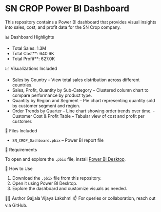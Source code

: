 # SN CROP Power BI Dashboard

This repository contains a Power BI dashboard that provides visual insights into sales, cost, and profit data for the SN Crop company.

📊 Dashboard Highlights

- Total Sales: 1.3M  
- Total Cost**: 640.6K  
- Total Profit**: 627.0K  

 📈 Visualizations Included

- Sales by Country – View total sales distribution across different countries.
- Sales, Profit, Quantity by Sub-Category – Clustered column chart to compare performance by product type.
- Quantity by Region and Segment – Pie chart representing quantity sold by customer segment and region.
- Order Trends by Quarter – Line chart showing order trends over time.
-Customer Cost & Profit Table – Tabular view of cost and profit per customer.

📁 Files Included

- `SN_CROP_Dashboard.pbix` – Power BI report file

📌 Requirements

To open and explore the `.pbix` file, install [Power BI Desktop](https://powerbi.microsoft.com/desktop/).

🚀 How to Use

1. Download the `.pbix` file from this repository.
2. Open it using Power BI Desktop.
3. Explore the dashboard and customize visuals as needed.

🧑‍💻 Author
Gajjala Vijaya Lakshmi 
📫 For queries or collaboration, reach out via GitHub.


